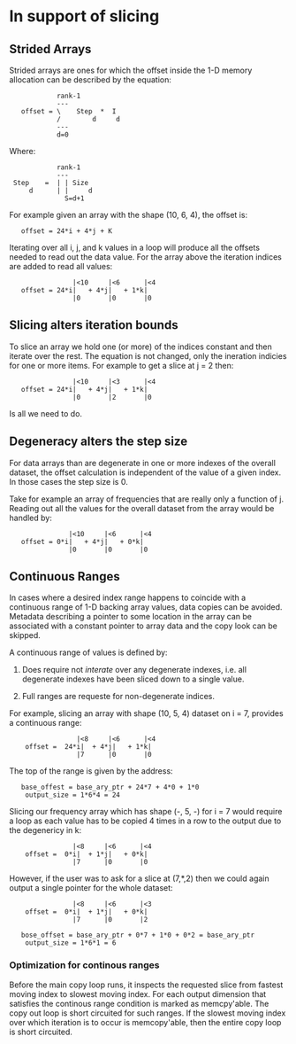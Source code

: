 # In support of slicing

## Strided Arrays
Strided arrays are ones for which the offset inside the 1-D memory allocation
can be described by the equation:
```
            rank-1
            ---
   offset = \    Step  *  I
            /        d     d
            ---
            d=0
```
Where:
```
            rank-1
            ---
 Step    =  | | Size 
     d      | |     d
	          S=d+1
```                
For example given an array with the shape (10, 6, 4), the offset is:
```
   offset = 24*i + 4*j + K
```	
Iterating over all i, j, and k values in a loop will produce all the offsets
needed to read out the data value.  For the array above the iteration indices
are added to read all values:
```
                |<10     |<6      |<4
   offset = 24*i|   + 4*j|   + 1*k|
                |0       |0       |0
```

## Slicing alters iteration bounds

To slice an array we hold one (or more) of the indices constant and then 
iterate over the rest.  The equation is not changed, only the ineration
indicies for one or more items.  For example to get a slice at j = 2 
then:

```
                |<10     |<3      |<4
   offset = 24*i|   + 4*j|   + 1*k|
                |0       |2       |0
```

Is all we need to do.

## Degeneracy alters the step size

For data arrays than are degenerate in one or more indexes of the overall
dataset, the offset calculation is independent of the value of a given index.
In those cases the step size is 0.  

Take for example an array of frequencies that are really only a function of j.
Reading out all the values for the overall dataset from the array would be
handled by:
```
               |<10     |<6      |<4
   offset = 0*i|   + 4*j|   + 0*k|
               |0       |0       |0
```

## Continuous Ranges

In cases where a desired index range happens to coincide with a continuous
range of 1-D backing array values, data copies can be avoided.  Metadata 
describing a pointer to some location in the array can be associated with a
constant pointer to array data and the copy look can be skipped.

A continuous range of values is defined by:

  1. Does require not *interate* over any degenerate indexes, i.e. all 
     degenerate indexes have been sliced down to a single value.

  2. Full ranges are requeste for non-degenerate indices.

For example, slicing an array with shape (10, 5, 4) dataset on i = 7, provides
a continuous range:
```
                 |<8     |<6      |<4
	offset =  24*i|  + 4*j|   + 1*k|
                 |7      |0       |0
```
The top of the range is given by the address:
```
   base_offest = base_ary_ptr + 24*7 + 4*0 + 1*0
	output_size = 1*6*4 = 24
```
Slicing our frequency array which has shape (-, 5, -) for i = 7 would require
a loop as each value has to be copied 4 times in a row to the output due to
the degenericy in k:
```
                |<8     |<6      |<4
	offset =  0*i|  + 1*j|   + 0*k|
                |7      |0       |0
```
However, if the user was to ask for a slice at (7,*,2) then we could again
output a single pointer for the whole dataset:
```
                |<8     |<6      |<3
	offset =  0*i|  + 1*j|   + 0*k|
                |7      |0       |2

   bose_offset = base_ary_ptr + 0*7 + 1*0 + 0*2 = base_ary_ptr
	output_size = 1*6*1 = 6
```

### Optimization for continous ranges

Before the main copy loop runs, it inspects the requested slice from fastest
moving index to slowest moving index.  For each output dimension that 
satisfies the continous range condition is marked as memcpy'able.  The copy
out loop is short circuited for such ranges.  If the slowest moving index
over which iteration is to occur is memcopy'able, then the entire copy loop
is short circuited.


               
